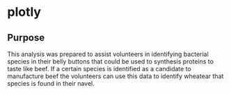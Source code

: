 # plotly

## Purpose
This analysis was prepared to assist volunteers in identifying bacterial species in their belly buttons that could be used to synthesis proteins to taste like beef. If a certain species is identified as a candidate to manufacture beef the volunteers can use this data to identify wheatear that species is found in their navel.
